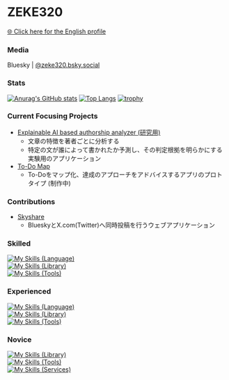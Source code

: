 <!-- ### Hi there 👋 ->

<!--
**ZEKE320/zeke320** is a ✨ _special_ ✨ repository because its `README.md` (this file) appears on your GitHub profile.

Here are some ideas to get you started:

- 🔭 I’m currently working on ...
- 🌱 I’m currently learning ...
- 👯 I’m looking to collaborate on ...
- 🤔 I’m looking for help with ...
- 💬 Ask me about ...
- 📫 How to reach me: ...
- 😄 Pronouns: ...
- ⚡ Fun fact: ...
-->

# ZEKE320

[🌐 Click here for the English profile](README.md)

### Media

Bluesky | [@zeke320.bsky.social](https://bsky.app/profile/zeke320.bsky.social)

### Stats

[![Anurag's GitHub stats](https://github-readme-stats.vercel.app/api?username=zeke320&show_icons=true&show=reviews,discussions_started,dicsussions_answered,prs_merged,prs_merged_percentage&theme=github_dark_dimmed )](https://github.com/anuraghazra/github-readme-stats)
[![Top Langs](https://github-readme-stats.vercel.app/api/top-langs/?username=zeke320&hide=jupyter%20notebook&theme=github_dark_dimmed )](https://github.com/anuraghazra/github-readme-stats)
[![trophy](https://github-profile-trophy.vercel.app/?username=zeke320&rank=-C&no-frame=true&column=8&margin-w=6&margin-h=6&theme=gitdimmed)](https://github.com/ryo-ma/github-profile-trophy)

### Current Focusing Projects

- [Explainable AI based authorship analyzer (研究用)](https://github.com/ZEKE320/shap-authorship-analysis-demo)
  - 文章の特徴を著者ごとに分析する
  - 特定の文が誰によって書かれたか予測し、その判定根拠を明らかにする実験用のアプリケーション
- [To-Do Map](https://github.com/ZEKE320/todo-map)
  - To-Doをマップ化、達成のアプローチをアドバイスするアプリのプロトタイプ (制作中)

### Contributions

- [Skyshare](https://github.com/nkte8/skyshare)
  - BlueskyとX.com(Twitter)へ同時投稿を行うウェブアプリケーション

### Skilled

[![My Skills (Language)](https://skillicons.dev/icons?i=java,js,html,css)](https://skillicons.dev)<br>
[![My Skills (Library)](https://skillicons.dev/icons?i=spring,jquery,bootstrap)](https://skillicons.dev)<br>
[![My Skills (Tools)](https://skillicons.dev/icons?i=git,gitlab,eclipse,vscode,md,postgresql)](https://skillicons.dev)

### Experienced

[![My Skills (Language)](https://skillicons.dev/icons?i=py,ts)](https://skillicons.dev)<br>
[![My Skills (Library)](https://skillicons.dev/icons?i=django,nextjs,react,nodejs,materialui)](https://skillicons.dev)<br>
[![My Skills (Tools)](https://skillicons.dev/icons?i=github,linux,docker,bash,powershell,gradle,mysql,postman)](https://skillicons.dev)

### Novice

[![My Skills (Library)](https://skillicons.dev/icons?i=sklearn,webpack,babel)](https://skillicons.dev)<br>
[![My Skills (Tools)](https://skillicons.dev/icons?i=latex)](https://skillicons.dev)<br>
[![My Skills (Services)](https://skillicons.dev/icons?i=vercel)](https://skillicons.dev)
